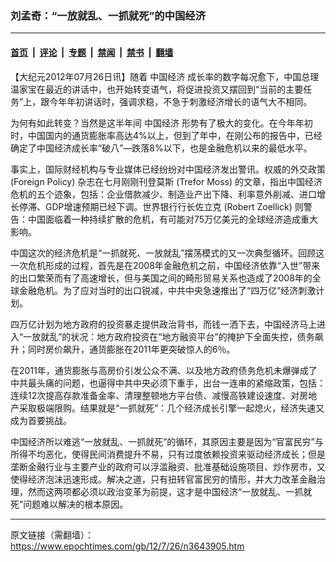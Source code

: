 ### 刘孟奇：“一放就乱、一抓就死”的中国经济

---

#### [首页](../../../..?n3643905) &nbsp;|&nbsp; [评论](../../../../../epoch-comment?n3643905) &nbsp;|&nbsp; [专题](../../../../../epoch-special?n3643905) &nbsp;|&nbsp; [禁闻](../../../../../epoch-news?n3643905) &nbsp;|&nbsp; [禁书](../../../../../books?n3643905) &nbsp;|&nbsp; [翻墙](https://github.com/gfw-breaker/nogfw/blob/master/README.md?n3643905)


<div class="post_content" id="artbody" itemprop="articleBody">
 <!-- article content begin -->
 <p>
  【大纪元2012年07月26日讯】随着
  <ok href="https://www.epochtimes.com/gb/tag/%E4%B8%AD%E5%9B%BD%E7%BB%8F%E6%B5%8E.html">
   中国经济
  </ok>
  成长率的数字每况愈下，中国总理温家宝在最近的讲话中，也开始转变语气，将促进投资又摆回到“当前的主要任务”上，跟今年年初讲话时，强调求稳，不急于刺激经济增长的语气大不相同。
 </p>
 <p>
  为何有如此转变？当然是这半年间
  <ok href="https://www.epochtimes.com/gb/tag/%E4%B8%AD%E5%9B%BD%E7%BB%8F%E6%B5%8E.html">
   中国经济
  </ok>
  形势有了极大的变化。在今年年初时，中国国内的通货膨胀率高达4%以上，但到了年中，在刚公布的报告中，已经确定了中国经济成长率“破八”—跌落8%以下，也是金融危机以来的最低水平。
 </p>
 <p>
  事实上，国际财经机构与专业媒体已经纷纷对中国经济发出警讯。权威的外交政策 (Foreign Policy) 杂志在七月刚刚刊登莫斯 (Trefor Moss) 的文章，指出中国经济危机的五个迹象，包括：企业借款减少、制造业产出下降、利率意外削减、进口增长停滞、GDP增速预期已经下调。世界银行行长佐立克 (Robert Zoellick) 则警告：中国面临着一种持续扩散的危机，有可能对75万亿美元的全球经济造成重大影响。
 </p>
 <p>
  中国这次的经济危机是“一抓就死、一放就乱”摆荡模式的又一次典型循环。回顾这一次危机形成的过程，首先是在2008年金融危机之前，中国经济依靠“入世”带来的出口繁荣而有了高速增长，但与美国之间的畸形贸易关系也造成了2008年的全球金融危机。为了应对当时的出口锐减，中共中央急速推出了“四万亿”经济刺激计划。
 </p>
 <p>
  四万亿计划为地方政府的投资暴走提供政治背书，而钱一洒下去，中国经济马上进入“一放就乱”的状况：地方政府投资在“地方融资平台”的掩护下全面失控，债务飙升；同时房价飙升，通货膨胀在2011年更突破惊人的6％。
 </p>
 <p>
  在2011年，通货膨胀与高房价引发公众不满、以及地方政府债务危机未爆弹成了中共最头痛的问题，也逼得中共中央必须下重手，出台一连串的紧缩政策，包括：连续12次提高存款准备金率、清理整顿地方平台债、减慢高铁建设速度、对房地产采取极端限购。结果就是“一抓就死”：几个经济成长引擎一起熄火，经济失速又成为首要挑战。
 </p>
 <p>
  中国经济所以难逃“一放就乱、一抓就死”的循环，其原因主要是因为“官富民穷”与所得不均恶化，使得民间消费提升不易，只有过度依赖投资来驱动经济成长；但是垄断金融行业与主要产业的政府可以浮滥融资、批准基础设施项目、炒作房市，又使得经济泡沫迅速形成。解决之道，只有扭转官富民穷的情形，并大力改革金融治理，然而这两项都必须以政治变革为前提，这才是中国经济“一放就乱、一抓就死”问题难以解决的根本原因。
 </p>
 <!-- article content end -->
 <div id="below_article_ad">
 </div>
</div>


---

原文链接（需翻墙）：https://www.epochtimes.com/gb/12/7/26/n3643905.htm